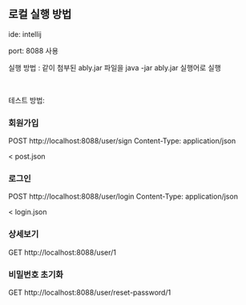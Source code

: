 <h2>로컬 실행 방법</h2>

<p> ide: intellij </p>
<p> port: 8088 사용</p>
<p> 실행 방법 : 같이 첨부된 ably.jar 파일을 java -jar ably.jar 실행어로 실행</p>
<br/>

<p> 테스트 방법: </p>

### 회원가입
POST http://localhost:8088/user/sign
Content-Type: application/json

< post.json

### 로그인
POST http://localhost:8088/user/login
Content-Type: application/json

< login.json

### 상세보기
GET http://localhost:8088/user/1

### 비밀번호 초기화
GET http://localhost:8088/user/reset-password/1

